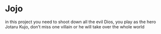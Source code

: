 # Jojo
in this project you need to shoot down all the evil Dios, you play as the hero Jotaru Kujo, don’t miss one villain or he will take over the whole world
